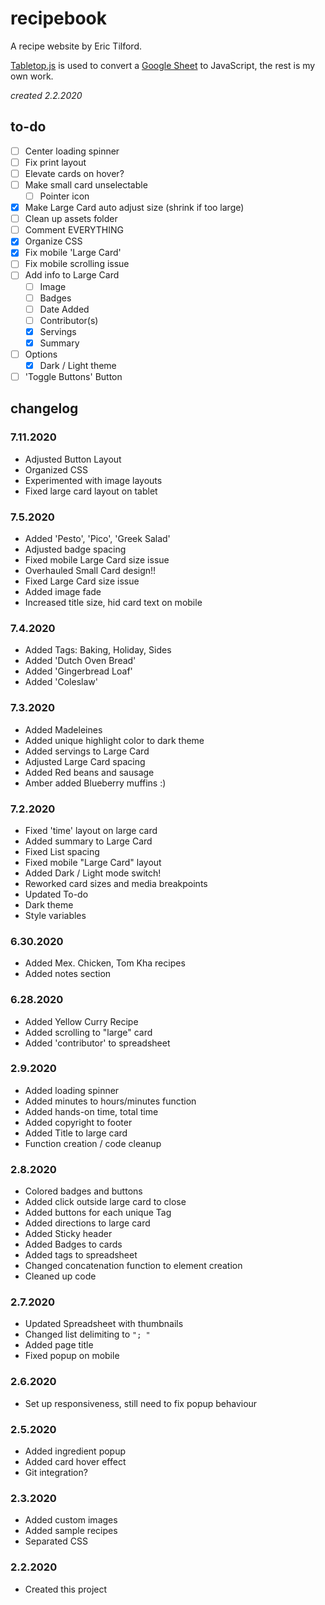 # recipebook

A recipe website by Eric Tilford.

[Tabletop.js](https://github.com/jsoma/tabletop) is used to convert a [Google Sheet](https://docs.google.com/spreadsheets/d/1kHpjMZl3TVcLbt_eNIu0k77wfSInQFHScgt5vDm51TE/edit#gid=0) to JavaScript, the rest is my own work.

*created 2.2.2020*

## to-do

- [ ] Center loading spinner
- [ ] Fix print layout
- [ ] Elevate cards on hover?
- [ ] Make small card unselectable
  - [ ] Pointer icon
- [x] Make Large Card auto adjust size (shrink if too large)
- [ ] Clean up assets folder
- [ ] Comment EVERYTHING
- [x] Organize CSS
- [x] Fix mobile 'Large Card'
- [ ] Fix mobile scrolling issue
- [ ] Add info to Large Card
  - [ ] Image
  - [ ] Badges
  - [ ] Date Added
  - [ ] Contributor(s)
  - [x] Servings
  - [x] Summary
- [ ] Options 
  - [x] Dark / Light theme
- [ ] 'Toggle Buttons' Button

## changelog

### 7.11.2020
- Adjusted Button Layout
- Organized CSS
- Experimented with image layouts
- Fixed large card layout on tablet

### 7.5.2020
- Added 'Pesto', 'Pico', 'Greek Salad'
- Adjusted badge spacing
- Fixed mobile Large Card size issue
- Overhauled Small Card design!!
- Fixed Large Card size issue
- Added image fade
- Increased title size, hid card text on mobile

### 7.4.2020
- Added Tags: Baking, Holiday, Sides
- Added 'Dutch Oven Bread'
- Added 'Gingerbread Loaf'
- Added 'Coleslaw'

### 7.3.2020
- Added Madeleines
- Added unique highlight color to dark theme
- Added servings to Large Card
- Adjusted Large Card spacing
- Added Red beans and sausage
- Amber added Blueberry muffins :)

### 7.2.2020
- Fixed 'time' layout on large card
- Added summary to Large Card
- Fixed List spacing
- Fixed mobile "Large Card" layout
- Added Dark / Light mode switch!
- Reworked card sizes and media breakpoints
- Updated To-do
- Dark theme
- Style variables

### 6.30.2020
- Added Mex. Chicken, Tom Kha recipes
- Added notes section

### 6.28.2020
- Added Yellow Curry Recipe
- Added scrolling to "large" card
- Added 'contributor' to spreadsheet

### 2.9.2020
- Added loading spinner
- Added minutes to hours/minutes function
- Added hands-on time, total time
- Added copyright to footer
- Added Title to large card
- Function creation / code cleanup

### 2.8.2020
- Colored badges and buttons
- Added click outside large card to close
- Added buttons for each unique Tag
- Added directions to large card
- Added Sticky header
- Added Badges to cards
- Added tags to spreadsheet
- Changed concatenation function to element creation
- Cleaned up code

### 2.7.2020
- Updated Spreadsheet with thumbnails
- Changed list delimiting to `"; "`
- Added page title
- Fixed popup on mobile

### 2.6.2020
- Set up responsiveness, still need to fix popup behaviour

### 2.5.2020
- Added ingredient popup
- Added card hover effect
- Git integration?

### 2.3.2020
- Added custom images
- Added sample recipes
- Separated CSS

### 2.2.2020
- Created this project
